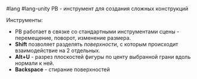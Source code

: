 #lang #lang-unity 
PB - инструмент для создания сложных конструкций

Инструменты:
- PB работает в связке со стандартными инструментами сцены - перемещение, поворот, изменение размера.
- **Shift** позволяет разделять *поверхности*, с которым происходит взаимодействие на 2 отдельных.
- **Alt+U** - разрез плоскостей фигуры по центу выбранной грани вдоль нормали к ней.
- **Backspace** - стирание поверхностей

